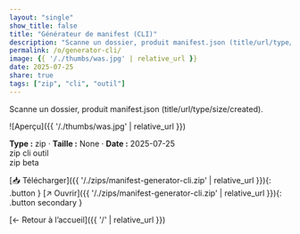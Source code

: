 ```yaml
---
layout: "single"
show_title: false
title: "Générateur de manifest (CLI)"
description: "Scanne un dossier, produit manifest.json (title/url/type/size/created)."
permalink: /o/generator-cli/
image: {{ '/./thumbs/was.jpg' | relative_url }}
date: 2025-07-25
share: true
tags: ["zip", "cli", "outil"]
---
```



Scanne un dossier, produit manifest.json (title/url/type/size/created).

![Aperçu]({{ '/./thumbs/was.jpg' | relative_url }})

<div class="info-box"><strong>Type :</strong> zip · <strong>Taille :</strong> None · <strong>Date :</strong> 2025-07-25</div>

<div class="tags"><span class="tag">zip</span> <span class="tag">cli</span> <span class="tag">outil</span></div>

<div class="badges"><span class="badge">zip</span> <span class="badge">beta</span></div>

[📥 Télécharger]({{ '/./zips/manifest-generator-cli.zip' | relative_url }}){: .button }
[↗ Ouvrir]({{ '/./zips/manifest-generator-cli.zip' | relative_url }}){: .button secondary }

[← Retour à l’accueil]({{ '/' | relative_url }})
